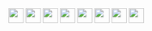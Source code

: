 
<img loading="lazy" src="https://cdn.jsdelivr.net/gh/devicons/devicon@latest/icons/php/php-original.svg" width="30" height="30"/> 
<img loading="lazy" src="https://cdn.jsdelivr.net/gh/devicons/devicon@latest/icons/laravel/laravel-original.svg" width="30" height="30"/>
<img loading="lazy" src="https://cdn.jsdelivr.net/gh/devicons/devicon@latest/icons/insomnia/insomnia-original.svg" width="30" height="30"/> 
<img loading="lazy" src="https://cdn.jsdelivr.net/gh/devicons/devicon@latest/icons/mysql/mysql-original.svg" width="30" height="30"/> 
<img loading="lazy" src="https://cdn.jsdelivr.net/gh/devicons/devicon@latest/icons/bootstrap/bootstrap-original-wordmark.svg" width="30" height="30"/>
<img loading="lazy" src="https://cdn.jsdelivr.net/gh/devicons/devicon@latest/icons/html5/html5-original.svg" width="30" height="30"/>          
<img loading="lazy" src="https://cdn.jsdelivr.net/gh/devicons/devicon@latest/icons/css3/css3-original.svg" width="30" height="30"/>
<img loading="lazy" src="https://cdn.jsdelivr.net/gh/devicons/devicon@latest/icons/git/git-original.svg" width="30" height="30"/>
          
          
          

          
          
          
          
